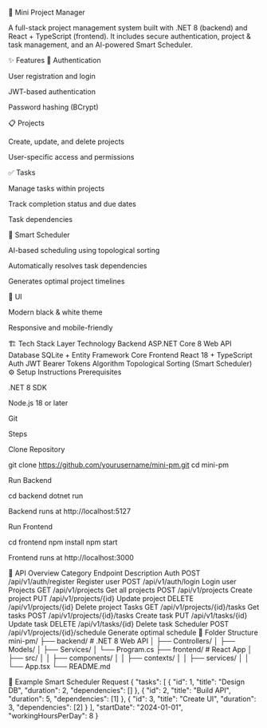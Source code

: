 🚀 Mini Project Manager

A full-stack project management system built with .NET 8 (backend) and React + TypeScript (frontend).
It includes secure authentication, project & task management, and an AI-powered Smart Scheduler.

✨ Features
🔐 Authentication

User registration and login

JWT-based authentication

Password hashing (BCrypt)

📋 Projects

Create, update, and delete projects

User-specific access and permissions

✅ Tasks

Manage tasks within projects

Track completion status and due dates

Task dependencies

🧠 Smart Scheduler

AI-based scheduling using topological sorting

Automatically resolves task dependencies

Generates optimal project timelines

🎨 UI

Modern black & white theme

Responsive and mobile-friendly

🏗️ Tech Stack
Layer	Technology
Backend	ASP.NET Core 8 Web API
Database	SQLite + Entity Framework Core
Frontend	React 18 + TypeScript
Auth	JWT Bearer Tokens
Algorithm	Topological Sorting (Smart Scheduler)
⚙️ Setup Instructions
Prerequisites

.NET 8 SDK

Node.js 18 or later

Git

Steps

Clone Repository

git clone https://github.com/yourusername/mini-pm.git
cd mini-pm


Run Backend

cd backend
dotnet run


Backend runs at http://localhost:5127

Run Frontend

cd frontend
npm install
npm start


Frontend runs at http://localhost:3000

🧩 API Overview
Category	Endpoint	Description
Auth	POST /api/v1/auth/register	Register user
	POST /api/v1/auth/login	Login user
Projects	GET /api/v1/projects	Get all projects
	POST /api/v1/projects	Create project
	PUT /api/v1/projects/{id}	Update project
	DELETE /api/v1/projects/{id}	Delete project
Tasks	GET /api/v1/projects/{id}/tasks	Get tasks
	POST /api/v1/projects/{id}/tasks	Create task
	PUT /api/v1/tasks/{id}	Update task
	DELETE /api/v1/tasks/{id}	Delete task
Scheduler	POST /api/v1/projects/{id}/schedule	Generate optimal schedule
📁 Folder Structure
mini-pm/
├── backend/              # .NET 8 Web API
│   ├── Controllers/
│   ├── Models/
│   ├── Services/
│   └── Program.cs
├── frontend/             # React App
│   ├── src/
│   │   ├── components/
│   │   ├── contexts/
│   │   ├── services/
│   │   └── App.tsx
└── README.md

🧠 Example Smart Scheduler Request
{
  "tasks": [
    { "id": 1, "title": "Design DB", "duration": 2, "dependencies": [] },
    { "id": 2, "title": "Build API", "duration": 5, "dependencies": [1] },
    { "id": 3, "title": "Create UI", "duration": 3, "dependencies": [2] }
  ],
  "startDate": "2024-01-01",
  "workingHoursPerDay": 8
}
